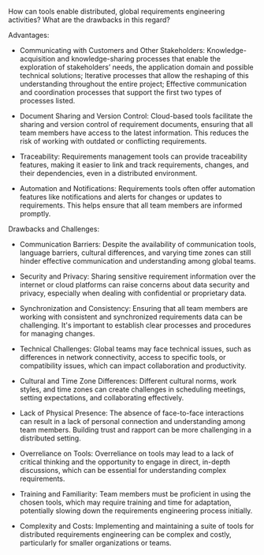 How can tools enable distributed, global requirements engineering activities? What are the drawbacks in this regard?

Advantages:

- Communicating with Customers and Other Stakeholders: 
    Knowledge-acquisition and knowledge-sharing processes that enable the exploration of stakeholders’ needs, the application domain and possible technical solutions;
    Iterative processes that allow the reshaping of this understanding throughout the entire project; 
    Effective communication and coordination processes that support the first two types of processes listed.

- Document Sharing and Version Control: Cloud-based tools facilitate the sharing and version control of requirement documents, ensuring that all team members have access to the latest information. This reduces the risk of working with outdated or conflicting requirements.

- Traceability: Requirements management tools can provide traceability features, making it easier to link and track requirements, changes, and their dependencies, even in a distributed environment.

- Automation and Notifications: Requirements tools often offer automation features like notifications and alerts for changes or updates to requirements. This helps ensure that all team members are informed promptly.

Drawbacks and Challenges:

- Communication Barriers: Despite the availability of communication tools, language barriers, cultural differences, and varying time zones can still hinder effective communication and understanding among global teams.

- Security and Privacy: Sharing sensitive requirement information over the internet or cloud platforms can raise concerns about data security and privacy, especially when dealing with confidential or proprietary data.

- Synchronization and Consistency: Ensuring that all team members are working with consistent and synchronized requirements data can be challenging. It's important to establish clear processes and procedures for managing changes.

- Technical Challenges: Global teams may face technical issues, such as differences in network connectivity, access to specific tools, or compatibility issues, which can impact collaboration and productivity.

- Cultural and Time Zone Differences: Different cultural norms, work styles, and time zones can create challenges in scheduling meetings, setting expectations, and collaborating effectively.

- Lack of Physical Presence: The absence of face-to-face interactions can result in a lack of personal connection and understanding among team members. Building trust and rapport can be more challenging in a distributed setting.

- Overreliance on Tools: Overreliance on tools may lead to a lack of critical thinking and the opportunity to engage in direct, in-depth discussions, which can be essential for understanding complex requirements.

- Training and Familiarity: Team members must be proficient in using the chosen tools, which may require training and time for adaptation, potentially slowing down the requirements engineering process initially.

- Complexity and Costs: Implementing and maintaining a suite of tools for distributed requirements engineering can be complex and costly, particularly for smaller organizations or teams.